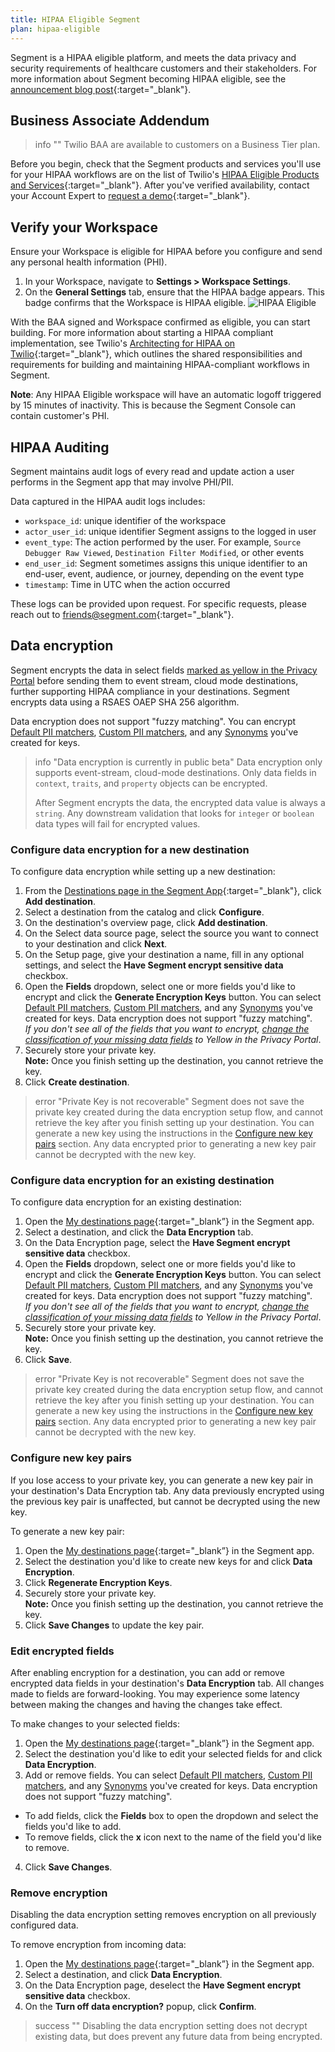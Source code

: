 ```yaml
---
title: HIPAA Eligible Segment
plan: hipaa-eligible
---
```


Segment is a HIPAA eligible platform, and meets the data privacy and security requirements of healthcare customers and their stakeholders. For more information about Segment becoming HIPAA eligible, see the [announcement blog post](http://segment.com/blog/segment-for-healthcare){:target="_blank"}.

## Business Associate Addendum

> info ""
> Twilio BAA are available to customers on a Business Tier plan.

Before you begin, check that the Segment products and services you'll use for your HIPAA workflows are on the list of Twilio's [HIPAA Eligible Products and Services](https://twil.io/HIPAA-eligible-products-and-services){:target="_blank"}. After you've verified availability, contact your Account Expert to [request a demo](https://segment.com/contact/sales/){:target="_blank"}.

## Verify your Workspace

Ensure your Workspace is eligible for HIPAA before you configure and send any personal health information (PHI).

1. In your Workspace, navigate to **Settings > Workspace Settings**.
2. On the **General Settings** tab, ensure that the HIPAA badge appears. This badge confirms that the Workspace is HIPAA eligible. ![HIPAA Eligible](images/hipaa-eligible.png)

With the BAA signed and Workspace confirmed as eligible, you can start building. For more information about starting a HIPAA compliant implementation, see Twilio's [Architecting for HIPAA on Twilio](https://twil.io/architecting-for-hipaa){:target="_blank"}, which outlines the shared responsibilities and requirements for building and maintaining HIPAA-compliant workflows in Segment.

**Note**: Any HIPAA Eligible workspace will have an automatic logoff triggered by 15 minutes of inactivity. This is because the Segment Console can contain customer's PHI.

## HIPAA Auditing
Segment maintains audit logs of every read and update action a user performs in the Segment app that may involve PHI/PII. 

Data captured in the HIPAA audit logs includes:
 - `workspace_id`: unique identifier of the workspace
 - `actor_user_id`: unique identifier Segment assigns to the logged in user
 - `event_type`: The action performed by the user. For example, `Source Debugger Raw Viewed`, `Destination Filter Modified`, or other events
 - `end_user_id`: Segment sometimes assigns this unique identifier to an end-user, event, audience, or journey, depending on the event type
 - `timestamp`: Time in UTC when the action occurred

These logs can be provided upon request. For specific requests, please reach out to [friends@segment.com](mailto:friends@segment.com){:target="_blank"}.

## Data encryption

Segment encrypts the data in select fields [marked as yellow in the Privacy Portal](/docs/privacy/portal/#default-pii-matchers) before sending them to event stream, cloud mode destinations, further supporting HIPAA compliance in your destinations. Segment encrypts data using a RSAES OAEP SHA 256 algorithm.

Data encryption does not support "fuzzy matching". You can encrypt [Default PII matchers](/docs/privacy/portal/#default-pii-matchers), [Custom PII matchers](/docs/privacy/portal/#custom-pii-matchers), and any [Synonyms](/docs/privacy/portal/#using-synonyms) you've created for keys.

> info "Data encryption is currently in public beta"
> Data encryption only supports event-stream, cloud-mode destinations. Only data fields in `context`, `traits`, and `property` objects can be encrypted. 
>
> After Segment encrypts the data, the encrypted data value is always a `string`. Any downstream validation that looks for `integer` or `boolean` data types will fail for encrypted values.

### Configure data encryption for a new destination

To configure data encryption while setting up a new destination:
1. From the [Destinations page in the Segment App](https://app.segment.com/goto-my-workspace/destinations/){:target="_blank"}, click **Add destination**.
2. Select a destination from the catalog and click **Configure**.
3. On the destination's overview page, click **Add destination**. 
4. On the Select data source page, select the source you want to connect to your destination and click **Next**.
5. On the Setup page, give your destination a name, fill in any optional settings, and select the **Have Segment encrypt sensitive data** checkbox.
6. Open the **Fields** dropdown, select one or more fields you'd like to encrypt and click the **Generate Encryption Keys** button. You can select [Default PII matchers](/docs/privacy/portal/#default-pii-matchers), [Custom PII matchers](/docs/privacy/portal/#custom-pii-matchers), and any [Synonyms](/docs/privacy/portal/#using-synonyms) you've created for keys. Data encryption does not support "fuzzy matching".<br> *If you don't see all of the fields that you want to encrypt, [change the classification of your missing data fields](/docs/privacy/portal/#change-a-recommended-classification) to Yellow in the Privacy Portal*.<br> 
7. Securely store your private key.  <br> **Note:** Once you finish setting up the destination, you cannot retrieve the key. 
8. Click **Create destination**.

> error "Private Key is not recoverable"
> Segment does not save the private key created during the data encryption setup flow, and cannot retrieve the key after you finish setting up your destination. You can generate a new key using the instructions in the [Configure new key pairs](#configure-new-key-pairs) section. Any data encrypted prior to generating a new key pair cannot be decrypted with the new key. 

### Configure data encryption for an existing destination
 
To configure data encryption for an existing destination:
1. Open the [My destinations page](https://app.segment.com/goto-my-workspace/destinations){:target="_blank”} in the Segment app.
2. Select a destination, and click the **Data Encryption** tab.
3. On the Data Encryption page, select the **Have Segment encrypt sensitive data** checkbox.
4. Open the **Fields** dropdown, select one or more fields you'd like to encrypt and click the **Generate Encryption Keys** button. You can select [Default PII matchers](/docs/privacy/portal/#default-pii-matchers), [Custom PII matchers](/docs/privacy/portal/#custom-pii-matchers), and any [Synonyms](/docs/privacy/portal/#using-synonyms) you've created for keys. Data encryption does not support "fuzzy matching".<br> *If you don't see all of the fields that you want to encrypt, [change the classification of your missing data fields](/docs/privacy/portal/#change-a-recommended-classification) to Yellow in the Privacy Portal*.<br> 
5. Securely store your private key.  <br> **Note:** Once you finish setting up the destination, you cannot retrieve the key.
6. Click **Save**.

> error "Private Key is not recoverable"
> Segment does not save the private key created during the data encryption setup flow, and cannot retrieve the key after you finish setting up your destination. You can generate a new key using the instructions in the [Configure new key pairs](#configure-new-key-pairs) section. Any data encrypted prior to generating a new key pair cannot be decrypted with the new key. 

### Configure new key pairs

If you lose access to your private key, you can generate a new key pair in your destination's Data Encryption tab. Any data previously encrypted using the previous key pair is unaffected, but cannot be decrypted using the new key.

To generate a new key pair:
1. Open the [My destinations page](https://app.segment.com/goto-my-workspace/destinations){:target="_blank”} in the Segment app.
2. Select the destination you'd like to create new keys for and click **Data Encryption**.
3. Click **Regenerate Encryption Keys**.
4. Securely store your private key.  <br> **Note:** Once you finish setting up the destination, you cannot retrieve the key.
5. Click **Save Changes** to update the key pair. 

### Edit encrypted fields

After enabling encryption for a destination, you can add or remove encrypted data fields in your destination's **Data Encryption** tab. All changes made to fields are forward-looking. You may experience some latency between making the changes and having the changes take effect.

To make changes to your selected fields:
1. Open the [My destinations page](https://app.segment.com/goto-my-workspace/destinations){:target="_blank”} in the Segment app.
2. Select the destination you'd like to edit your selected fields for and click **Data Encryption**.
3. Add or remove fields. You can select [Default PII matchers](/docs/privacy/portal/#default-pii-matchers), [Custom PII matchers](/docs/privacy/portal/#custom-pii-matchers), and any [Synonyms](/docs/privacy/portal/#using-synonyms) you've created for keys. Data encryption does not support "fuzzy matching".
  - To add fields, click the **Fields** box to open the dropdown and select the fields you'd like to add.
  - To remove fields, click the **x** icon next to the name of the field you'd like to remove. 
4. Click **Save Changes**. 


### Remove encryption

Disabling the data encryption setting removes encryption on all previously configured data.

To remove encryption from incoming data:
1. Open the [My destinations page](https://app.segment.com/goto-my-workspace/destinations){:target="_blank”} in the Segment app.
2. Select a destination, and click **Data Encryption**.
3. On the Data Encryption page, deselect the **Have Segment encrypt sensitive data** checkbox.
4. On the **Turn off data encryption?** popup, click **Confirm**.

> success ""
> Disabling the data encryption setting does not decrypt existing data, but does prevent any future data from being encrypted. 
